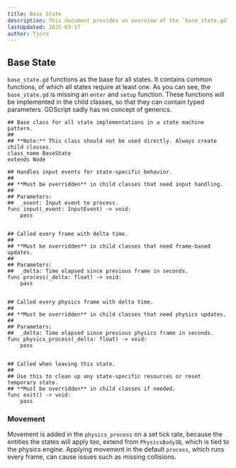 ```yaml
---
title: Base State
description: This document provides an overview of the `base_state.gd` script, which is used for all state machine states.
lastUpdated: 2025-03-17
author: Tjorn
---
```


## Base State
`base_state.gd` functions as the base for all states. It contains common functions, of which all states require at least one. As you can see, the `base_state.gd` is missing an `enter` and `setup` function. These functions will be implemented in the child classes, so that they can contain typed parameters. GDScript sadly has no concept of generics.
```gdscript
## Base class for all state implementations in a state machine pattern.
##
## **Note:** This class should not be used directly. Always create child classes.
class_name BaseState
extends Node

## Handles input events for state-specific behavior.
##
## **Must be overridden** in child classes that need input handling.
##
## Parameters:
##  _event: Input event to process.
func input(_event: InputEvent) -> void:
	pass


## Called every frame with delta time.
##
## **Must be overridden** in child classes that need frame-based updates.
##
## Parameters:
##  _delta: Time elapsed since previous frame in seconds.
func process(_delta: float) -> void:
	pass


## Called every physics frame with delta time.
##
## **Must be overridden** in child classes that need physics updates.
##
## Parameters:
##  _delta: Time elapsed since previous physics frame in seconds.
func physics_process(_delta: float) -> void:
	pass


## Called when leaving this state.
##
## Use this to clean up any state-specific resources or reset temporary state.
## **Must be overridden** in child classes if needed.
func exit() -> void:
	pass
```

### Movement
Movement is added in the `physics_process` on a set tick rate, because the entities the states will apply too, extend from `PhysicsBody3D`, which is tied to the physics engine.
Applying movement in the default `process`, which runs every frame, can cause issues such as missing collisions.